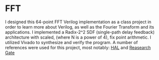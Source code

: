 # FFT
I designed this 64-point FFT Verilog implementation as a class project in order to learn more about Verilog, as well as the Fourier Transform and its applications. 
I implemented a Radix-2^2 SDF (single-path delay feedback) architecture with scaled, (where N is a power of 4), fix point arithmetic. I utilized Vivado to synthesize and verify the program. 
A number of references were used for this project, most notably: [HAL](https://hal.science/hal-01800743/document) and [Reasearch Gate](https://www.researchgate.net/figure/N-point-R22SDF-pipeline-FFT-processor-architecture_fig2_26850326)
